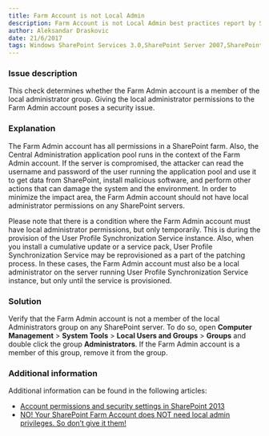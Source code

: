 ```yaml
---
title: Farm Account is not Local Admin
description: Farm Account is not Local Admin best practices report by SPDocKit determines whether the Farm Admin account is a member of the local administrator group. 
author: Aleksandar Draskovic 
date: 21/6/2017
tags: Windows SharePoint Services 3.0,SharePoint Server 2007,SharePoint Foundation 2010,SharePoint Server 2010,SharePoint Foundation 2013,SharePoint Server 2013,SharePoint Server 2016
---
```

### Issue description
This check determines whether the Farm Admin account is a member of the local administrator group. Giving the local administrator permissions to the Farm Admin account poses a security issue.
### Explanation
The Farm Admin account has all permissions in a SharePoint farm. Also, the Central Administration application pool runs in the context of the Farm Admin account. If the server is compromised, the attacker can read the username and password of the user running the application pool and use it to get data from SharePoint, install malicious software, and perform other actions that can damage the system and the environment. In order to minimize the impact area, the Farm Admin account should not have local administrator permissions on any SharePoint servers.

Please note that there is a condition where the Farm Admin account must have local administrator permissions, but only temporarily. This is during the provision of the User Profile Synchronization Service instance. Also, when you install a cumulative update or a service pack, User Profile Synchronization Service may be reprovisioned as a part of the patching process. In these cases, the Farm Admin account must also be a local administrator on the server running User Profile Synchronization Service instance, but only until the service is provisioned.
### Solution
Verify that the Farm Admin account is not a member of the local Administrators group on any SharePoint server. To do so, open **Computer Management** > **System Tools** > **Local Users and Groups** > **Groups** and double click the group **Administrators**. If the Farm Admin account is a member of this group, remove it from the group.

### Additional information 
Additional information can be found in the following articles:
* [Account permissions and security settings in SharePoint 2013](https://technet.microsoft.com/en-us/library/cc678863.aspx)
* [NO! Your SharePoint Farm Account does NOT need local admin privileges. So don’t give it them!](http://www.harbar.net/archive/2007/06/19/NO-Your-SharePoint-Farm-Account-does-NOT-need-local-admin.aspx)